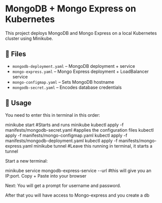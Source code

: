 # MongoDB + Mongo Express on Kubernetes

This project deploys MongoDB and Mongo Express on a local Kubernetes cluster using Minikube.

## 🔧 Files
- `mongodb-deployment.yaml` – MongoDB deployment + service
- `mongo-express.yaml` – Mongo Express deployment + LoadBalancer service
- `mongo-configmap.yaml` – Sets MongoDB hostname
- `mongodb-secret.yaml` – Encodes database credentials

## 🚀 Usage


You need to enter this in terminal in this order:

minikube start #Starts and runs minikube
kubectl apply -f manifests/mongodb-secret.yaml #applies the configuration files
kubectl apply -f manifests/mongo-configmap.yaml
kubectl apply -f manifests/mongodb-deployment.yaml
kubectl apply -f manifests/mongo-express.yaml
minikube tunnel #Leave this running in terminal, it starts a tunnel

Start a new terminal:

minikube service mongodb-express-service --url #this will give you an IP:port. Copy + Paste into your browser

Next: You will get a prompt for username and password. 

After that you will have access to Mongo-express and you create a db
